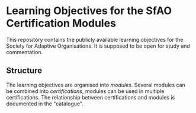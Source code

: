 # Learning Objectives for the SfAO Certification Modules

This repository contains the publicly available learning objectives for the Society for Adaptive Organisations. It is supposed to be open for study and commentation.

## Structure

The learning objectives are organised into _modules_. Several modules can be combined into _certifications_, modules can be used in multiple certifications. The relationship between certifications and modules is documented in the "catalogue". 
